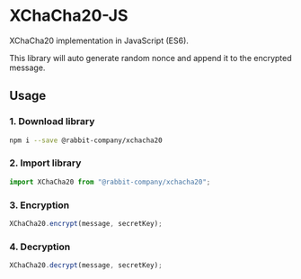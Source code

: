 # XChaCha20-JS

XChaCha20 implementation in JavaScript (ES6).

This library will auto generate random nonce and append it to the encrypted message.

## Usage

### 1. Download library
```bash
npm i --save @rabbit-company/xchacha20
```

### 2. Import library
```js
import XChaCha20 from "@rabbit-company/xchacha20";
```

### 3. Encryption
```js
XChaCha20.encrypt(message, secretKey);
```

### 4. Decryption
```js
XChaCha20.decrypt(message, secretKey);
```
